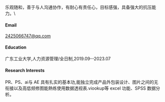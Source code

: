 乐观随和，善于与人沟通协作，有耐心有责任心，目标感强，具备强大的抗压能力。\


#### Email
2425066747@qq.com

#### Education
广东工业大学,人力资源管理/全日制,2019.09--2023.07

#### Research Interests
PR、PS、ai与 AE 具有扎实的基本功,能独立完成产品外包装设计、图片之间的无衔接以及高低频修图能熱练使用数据透视表.viookup等 excel 功能、SPSS 数据分析。

